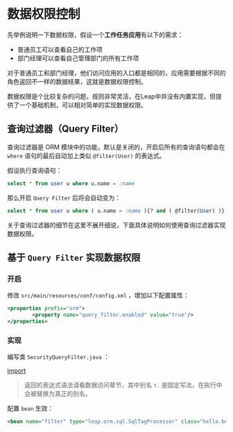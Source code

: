 # 数据权限控制

先举例说明一下数据权限，假设一个**工作任务应用**有以下的需求：

* 普通员工可以查看自己的工作项
* 部门经理可以查看自己管理部门的所有工作项

对于普通员工和部门经理，他们访问应用的入口都是相同的，应用需要根据不同的角色返回不一样的数据结果，这就是数据权限控制。

数据权限是个比较复杂的问题，规则非常灵活，在Leap中并没有内置实现，但提供了一个基础机制，可以相对简单的实现数据权限。

## 查询过滤器（Query Filter）

查询过滤器是 ORM 模块中的功能，默认是关闭的，开启后所有的查询语句都会在 `where` 语句的最后自动加上类似 `@filter(User)` 的表达式。

假设执行查询语句：

```sql
select * from user u where u.name = :name
```

那么开启 `Query Filter` 后将会自动变为：

```sql
select * from user u where ( u.name = :name ){? and ( @filter(User) )}
```

关于查询过滤器的细节在这里不展开细说，下面具体说明如何使用查询过滤器实现数据权限。

## 基于 `Query Filter` 实现数据权限

### 开启

修改 `src/main/resources/conf/config.xml` ，增加以下配置属性：

```xml
<properties prefix="orm">
        <property name="query_filter.enabled" value="true"/>
</properties>
```

### 实现

编写类 `SecurityQueryFilter.java` ：

[import](codes/SecurityQueryFilter.java)

> 返回的表达式语法请看数据访问章节，其中别名 `t.` 是固定写法，在执行中会被替换为真正的别名。

配置 `bean` 生效：

```xml
<bean name="filter" type="leap.orm.sql.SqlTagProcessor" class="hello.beans.SecurityQueryFilter"/>
```